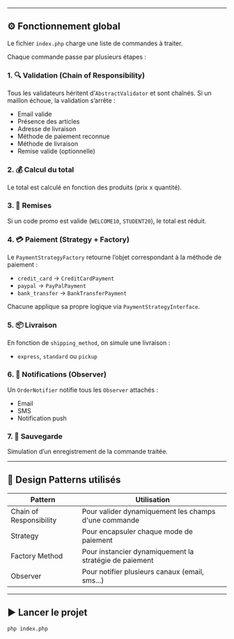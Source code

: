 
---

## ⚙️ Fonctionnement global

Le fichier `index.php` charge une liste de commandes à traiter.

Chaque commande passe par plusieurs étapes :

### 1. 🔍 Validation (Chain of Responsibility)
Tous les validateurs héritent d’`AbstractValidator` et sont chaînés. Si un maillon échoue, la validation s’arrête :
- Email valide
- Présence des articles
- Adresse de livraison
- Méthode de paiement reconnue
- Méthode de livraison
- Remise valide (optionnelle)

### 2. 💰 Calcul du total
Le total est calculé en fonction des produits (prix x quantité).

### 3. 🎫 Remises
Si un code promo est valide (`WELCOME10`, `STUDENT20`), le total est réduit.

### 4. 💳 Paiement (Strategy + Factory)
Le `PaymentStrategyFactory` retourne l’objet correspondant à la méthode de paiement :
- `credit_card` → `CreditCardPayment`
- `paypal` → `PayPalPayment`
- `bank_transfer` → `BankTransferPayment`

Chacune applique sa propre logique via `PaymentStrategyInterface`.

### 5. 📦 Livraison
En fonction de `shipping_method`, on simule une livraison :
- `express`, `standard` ou `pickup`

### 6. 📧 Notifications (Observer)
Un `OrderNotifier` notifie tous les `Observer` attachés :
- Email
- SMS
- Notification push

### 7. 💾 Sauvegarde
Simulation d’un enregistrement de la commande traitée.

---

## 🧠 Design Patterns utilisés

| Pattern                    | Utilisation                                         |
|---------------------------|-----------------------------------------------------|
| Chain of Responsibility   | Pour valider dynamiquement les champs d'une commande |
| Strategy                  | Pour encapsuler chaque mode de paiement             |
| Factory Method            | Pour instancier dynamiquement la stratégie de paiement |
| Observer                  | Pour notifier plusieurs canaux (email, sms...)      |

---

## ▶️ Lancer le projet

```bash
php index.php

